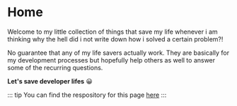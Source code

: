 # Home
Welcome to my little collection of things that save my life whenever i am thinking why the hell did i not write down how i solved a certain problem?!

No guarantee that any of my life savers actually work. They are basically for my development processes but hopefully help others as well to answer some of the recurring questions.

**Let's save developer lifes** 😀

::: tip
You can find the respository for this page [here](https://github.com/segidev/myknowledgebase)
:::
